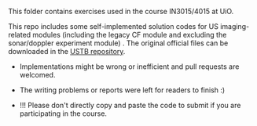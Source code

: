 This folder contains exercises used in the course IN3015/4015 at UiO.



This repo includes some self-implemented solution codes for US imaging-related modules (including the legacy CF module and excluding the sonar/doppler experiment module) .  The original official files can be downloaded in the [USTB repository](https://bitbucket.org/ustb/ustb/src/master/examples/UiO_course_IN4015_Ultrasound_Imaging/). 

- Implementations might be wrong or inefficient and pull requests are welcomed.

- The writing problems or reports were left for readers to finish :) 

- !!! Please don't directly copy and paste the code to submit if you are participating in the course.


